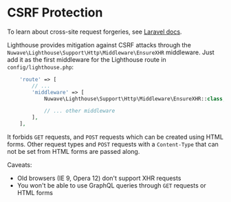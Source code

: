 # CSRF Protection

To learn about cross-site request forgeries, see [Laravel docs](https://laravel.com/docs/csrf).

Lighthouse provides mitigation against CSRF attacks through the `Nuwave\Lighthouse\Support\Http\Middleware\EnsureXHR`
middleware. Just add it as the first middleware for the Lighthouse route in `config/lighthouse.php`:

```php
    'route' => [
        // ...
        'middleware' => [
            Nuwave\Lighthouse\Support\Http\Middleware\EnsureXHR::class,

            // ... other middleware
        ],
    ],
```

It forbids `GET` requests, and `POST` requests which can be created using HTML forms.
Other request types and `POST` requests with a `Content-Type` that can not be set
from HTML forms are passed along.

Caveats:

- Old browsers (IE 9, Opera 12) don't support XHR requests
- You won't be able to use GraphQL queries through `GET` requests or HTML forms
